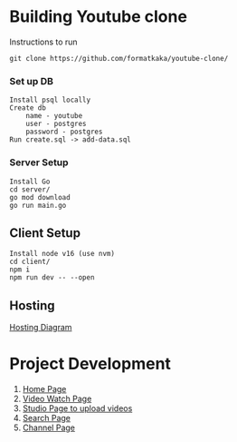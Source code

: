 # Building Youtube clone

Instructions to run


    git clone https://github.com/formatkaka/youtube-clone/

### Set up DB

    Install psql locally
    Create db
        name - youtube
        user - postgres
        password - postgres
    Run create.sql -> add-data.sql 

### Server Setup

    Install Go 
    cd server/
    go mod download
    go run main.go

## Client Setup

    Install node v16 (use nvm)
    cd client/
    npm i
    npm run dev -- --open


## Hosting

[Hosting Diagram](https://viewer.diagrams.net/?tags=%7B%7D&highlight=0000ff&layers=1&nav=1&title=Youtube-clone.drawio#RxZbbjtsgEIafxlJ7sZJt1m5ymeO20rZJ60rbWxKIjRZDSkji9Ok7xNjxKa1X2s1eGf6BYfhmwDhokmYPCm%2BTr5JQ7vguyRw0dXzf84cD%2BBjllCsD5OdCrBixgy5CxP5QK7pW3TNCd7WBWkqu2bYurqUQdK1rGlZKHuvDNpLXV93imLaEaI15W31iRCd2F4F70T9TFifFyp5rLSkuBlthl2AijxUJzRw0UVLqvJVmE8oNvIJLPm9%2BxVoGpqjQfSaQ0a9vIg7C0P3ymwfZYjiKnu6slwPme7thG6w%2BFQSU3AtCjRPXQeNjwjSNtnhtrEfIOWiJTjn0PGhad1Rpml2N0yt3D2VDZUq1OsEQO6EEZitmaLvHC34%2FtFpSRT%2BwIrYpj0vXFyrQsGBeAMnvgBRyWHZM2AGasWlGB8o1fWa6sMFSFTN8cWpgidXOfD7MZwYzVcDqY4s5BAUFTm%2FCGwV13p7fBu55HcA%2FvRVv1OL9IDkWMWjRGdi78vJRg5fbwcu9Ja%2F7Fq9l9P3xfSGFDUgdp%2Fi2RRVcPcSsckbPwqoQpguYMf2xWD7OflaO9ao5AbSKkwZ2gKjrfHdayWc6kVwqUIQUJicbxnlDwpzFArprgA5Fj8YmJQz%2BTSNrSBkh%2FFpC6%2Ff2a1wUXj2nYc%2B6R2%2BV0rDXvbwcTWbR1Uu5ObysAdWR5H9PnUPuIBp4r0izW0FM%2FKl5X5h6kOrc6uu9UUT%2FObF4t80fPxuWmZS%2FRrpDv%2FlfCPod4VJ8QcKhe3kJnW2V9ySa%2FQU%3D)


# Project Development

1. [Home Page](https://github.com/formatkaka/youtube-clone/milestone/1)
2. [Video Watch Page](https://github.com/formatkaka/youtube-clone/milestone/3)
3. [Studio Page to upload videos](https://github.com/formatkaka/youtube-clone/milestone/5)
4. [Search Page](https://github.com/formatkaka/youtube-clone/milestone/2)
5. [Channel Page](https://github.com/formatkaka/youtube-clone/milestone/4)
